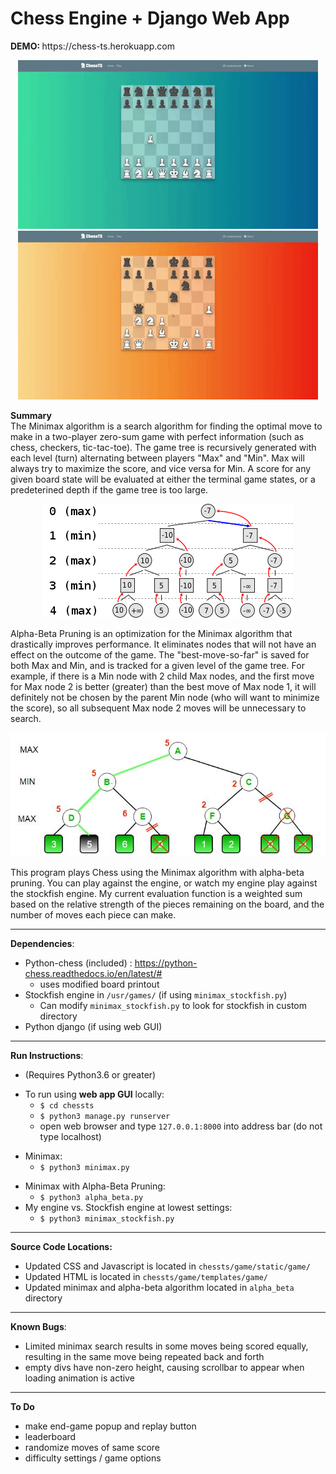 # Chess Engine + Django Web App
<p><strong>DEMO: </strong> https://chess-ts.herokuapp.com</p>
<p align="center">
  <img src="imgs/chessts_demo.gif" width="480" height="270">
  <img src="imgs/chessts_demo2.gif" width="480" height="270">
</p>

<strong>Summary</strong>
<br>
The Minimax algorithm is a search algorithm for finding the optimal move to make in a two-player zero-sum game with perfect information (such as chess, checkers, tic-tac-toe). The game tree is recursively generated with each level (turn) alternating between players "Max" and "Min". Max will always try to maximize the score, and vice versa for Min. A score for any given board state will be evaluated at either the terminal game states, or a predeterined depth if the game tree is too large. 

<p align="center">
    <img src="https://github.com/tshiels/chess/blob/master/imgs/minimax_img.png">
</p>

Alpha-Beta Pruning is an optimization for the Minimax algorithm that drastically improves performance. It eliminates nodes that will not have an effect on the outcome of the game. The "best-move-so-far" is saved for both Max and Min, and is tracked for a given level of the game tree. For example, if there is a Min node with 2 child Max nodes, and the first move for Max node 2 is better (greater) than the best move of Max node 1, it will definitely not be chosen by the parent Min node (who will want to minimize the score), so all subsequent Max node 2 moves will be unnecessary to search. 

<p align="center">
    <img src="https://github.com/tshiels/chess/blob/master/imgs/ab_img1.jpg">
</p>

This program plays Chess using the Minimax algorithm with alpha-beta pruning. You can play against the engine, or watch my engine play against the stockfish engine. 
My current evaluation function is a weighted sum based on the relative strength of the pieces remaining on the board, and the number of moves each piece can make.  

***

<strong>Dependencies</strong>:
* Python-chess (included) : https://python-chess.readthedocs.io/en/latest/#
  * uses modified board printout 
* Stockfish engine in `/usr/games/` (if using `minimax_stockfish.py`)
  * Can modify `minimax_stockfish.py` to look for stockfish in custom directory 
* Python django (if using web GUI)
***
<strong>Run Instructions</strong>:
* (Requires Python3.6 or greater)
- To run using <strong>web app GUI</strong> locally:
  - `$ cd chessts`
  - `$ python3 manage.py runserver`
  - open web browser and type `127.0.0.1:8000` into address bar (do not type localhost)
* Minimax:
  * `$ python3 minimax.py`
- Minimax with Alpha-Beta Pruning:
  - `$ python3 alpha_beta.py`
- My engine vs. Stockfish engine at lowest settings:
  - `$ python3 minimax_stockfish.py`

***
<strong>Source Code Locations:</strong>
- Updated CSS and Javascript is located in `chessts/game/static/game/`
- Updated HTML is located in `chessts/game/templates/game/`
- Updated minimax and alpha-beta algorithm located in `alpha_beta` directory
***
<strong>Known Bugs</strong>:
- Limited minimax search results in some moves being scored equally, resulting in the 
  same move being repeated back and forth
- empty divs have non-zero height, causing scrollbar to appear when loading animation is active
***
<strong>To Do</strong>
- make end-game popup and replay button
- leaderboard
- randomize moves of same score
- difficulty settings / game options